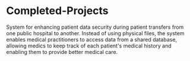 # Completed-Projects
System for enhancing patient data security during patient transfers from one public hospital to another. Instead of using physical files, the system enables medical practitioners to access data from a shared database, allowing medics to keep track of each patient's medical history and enabling them to provide better medical care.  
